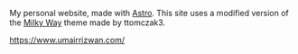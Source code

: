 My personal website, made with [Astro](https://astro.build/). This site uses a modified version of the [Milky Way](https://github.com/ttomczak3/Milky-Way) theme made by ttomczak3.

https://www.umairrizwan.com/